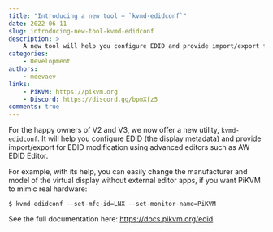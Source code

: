 ```yaml
---
title: "Introducing a new tool — `kvmd-edidconf`"
date: 2022-06-11
slug: introducing-new-tool-kvmd-edidconf
description: >
    A new tool will help you configure EDID and provide import/export for EDID modification
categories:
    - Development
authors:
    - mdevaev
links:
    - PiKVM: https://pikvm.org
    - Discord: https://discord.gg/bpmXfz5
comments: true
---
```


For the happy owners of V2 and V3, we now offer a new utility, `kvmd-edidconf`. It will help you configure EDID (the display metadata) and provide import/export for EDID modification using advanced editors such as AW EDID Editor.

<!-- more -->

For example, with its help, you can easily change the manufacturer and model of the virtual display without external editor apps, if you want PiKVM to mimic real hardware:

```console
$ kvmd-edidconf --set-mfc-id=LNX --set-monitor-name=PiKVM
```

See the full documentation here: https://docs.pikvm.org/edid.